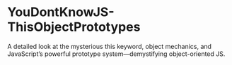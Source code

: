# YouDontKnowJS-ThisObjectPrototypes
A detailed look at the mysterious this keyword, object mechanics, and JavaScript’s powerful prototype system—demystifying object-oriented JS.
